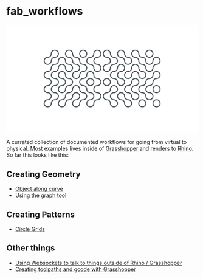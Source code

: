 # fab_workflows

![](https://github.com/STUDIOFRES/fab_workflows/raw/master/resources/patterns/01_pattern_circle_grid/01_pattern_circle_01.png)

A currated collection of documented workflows for going from virtual to physical. Most examples lives inside of [Grasshopper](https://www.grasshopper3d.com) and renders to [Rhino](https://www.rhino3d.com). So far this looks like this: 

## Creating Geometry
- [Object along curve](https://github.com/STUDIOFRES/fab_workflows/tree/master/resources/basics/00_basics_object_along_curve)
- [Using the graph tool](https://github.com/STUDIOFRES/fab_workflows/tree/master/resources/basics/01_basics_graph_tool)

## Creating Patterns
- [Circle Grids](https://github.com/STUDIOFRES/fab_workflows/tree/master/resources/patterns/01_pattern_circle_grid)

## Other things

- [Using Websockets to talk to things outside of Rhino / Grasshopper](https://github.com/STUDIOFRES/fab_workflows/tree/master/resources/coms)
- [Creating toolpaths and gcode with Grasshopper](https://github.com/STUDIOFRES/fab_workflows/tree/master/gcode)

				